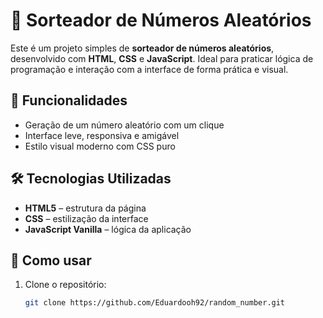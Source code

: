 # 🎲 Sorteador de Números Aleatórios

Este é um projeto simples de **sorteador de números aleatórios**, desenvolvido com **HTML**, **CSS** e **JavaScript**. Ideal para praticar lógica de programação e interação com a interface de forma prática e visual.

## 📌 Funcionalidades

- Geração de um número aleatório com um clique
- Interface leve, responsiva e amigável
- Estilo visual moderno com CSS puro

## 🛠 Tecnologias Utilizadas

- **HTML5** – estrutura da página
- **CSS** – estilização da interface
- **JavaScript Vanilla** – lógica da aplicação

## 🚀 Como usar

1. Clone o repositório:

   ```bash
   git clone https://github.com/Eduardooh92/random_number.git
